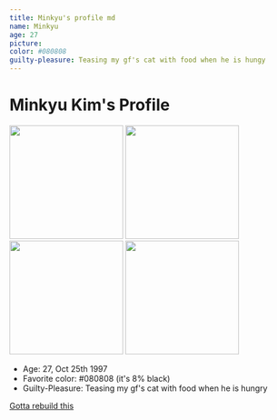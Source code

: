 ```yaml
---
title: Minkyu's profile md
name: Minkyu
age: 27 
picture: 
color: #080808
guilty-pleasure: Teasing my gf's cat with food when he is hungy
---
```


# Minkyu Kim's Profile
<!-- ![testImage](./sampleImage.png) -->
<!-- ![catHappy](https://i.ibb.co/p6PyR6hV/IMG-3958.jpg) -->
<img src= "https://i.ibb.co/p6PyR6hV/IMG-3958.jpg" width=200>
<img src= "https://i.ibb.co/jkHMH3hp/IMG-2526.jpg" width=200>
<img src= "https://i.ibb.co/TxkrzYD0/IMG-2521.jpg" width=200>
<img src= "https://i.ibb.co/4Z1YR7JH/IMG-2517.jpg" width=200>

- Age: 27, Oct 25th 1997
- Favorite color: #080808 (it's 8% black)
- Guilty-Pleasure: Teasing my gf's cat with food when he is hungry

[Gotta rebuild this](http://allkustom.net)

